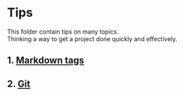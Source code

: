 # Tips  
This folder contain tips on many topics.  
Thinking a way to get a project done quickly and effectively.  
## 1. [Markdown tags](https://github.com/tuantla80/Tips/blob/master/Markdown%20tags.ipynb)  
## 2. [Git](https://github.com/tuantla80/Tips/blob/master/Version%20Control%20(git%2C%20github).md)

